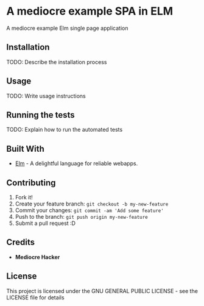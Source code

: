 # A mediocre example SPA in ELM

A mediocre example Elm single page application

## Installation

TODO: Describe the installation process

## Usage

TODO: Write usage instructions

## Running the tests

TODO: Explain how to run the automated tests

## Built With

* [Elm](http://elm-lang.org) - A delightful language for reliable webapps.

## Contributing

1. Fork it!
2. Create your feature branch: `git checkout -b my-new-feature`
3. Commit your changes: `git commit -am 'Add some feature'`
4. Push to the branch: `git push origin my-new-feature`
5. Submit a pull request :D

## Credits

* **Mediocre Hacker**

## License

This project is licensed under the GNU GENERAL PUBLIC LICENSE - see the LICENSE file for details
